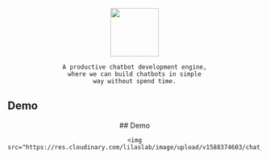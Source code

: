 <p align="center">
	<img src="https://res.cloudinary.com/lilaslab/image/upload/v1588374493/logo_hjvwvb.png" height="96">
</p>

<div align="center">
	
	A productive chatbot development engine,
	where we can build chatbots in simple
	way without spend time.

</div>

## Demo

<div align="center">
	## Demo

	<img src="https://res.cloudinary.com/lilaslab/image/upload/v1588374603/chat_qccnuv.png">
</div>

